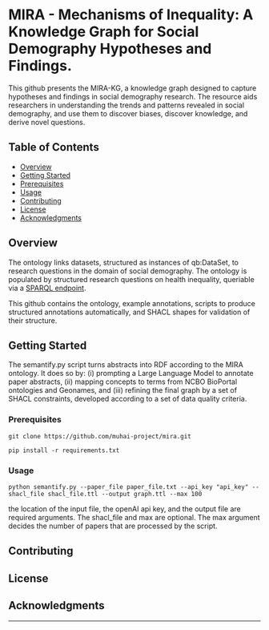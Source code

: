 # MIRA - Mechanisms of Inequality: A Knowledge Graph for Social Demography Hypotheses and Findings.

This github presents the MIRA-KG, a knowledge graph designed to capture hypotheses and findings in social demography research. The resource aids researchers in understanding the trends and patterns revealed in social demography, and use them to discover biases, discover knowledge, and derive novel questions.

## Table of Contents
- [Overview](#overview)
- [Getting Started](#getting-started)
- [Prerequisites](#prerequisites)
- [Usage](#usage)
- [Contributing](#contributing)
- [License](#license)
- [Acknowledgments](#acknowledgments)

## Overview

The ontology links datasets, structured as instances of qb:DataSet, to research questions in the domain of social demography. The ontology is populated by structured research questions on health inequality, queriable via a [SPARQL endpoint](
https://api.druid.datalegend.net/datasets/lisestork/MIRA-KG/services/MIRA-KG/sparql).

This github contains the ontology, example annotations, scripts to produce structured annotations automatically, and SHACL shapes for validation of their structure.

## Getting Started

The semantify.py script turns abstracts into RDF according to the MIRA ontology. It does so by: (i) prompting a Large Language Model to annotate paper abstracts, (ii) mapping concepts to terms from NCBO BioPortal ontologies and Geonames, and (iii) refining the final graph by a set of SHACL constraints, developed according to a set of data quality criteria.

### Prerequisites

```
git clone https://github.com/muhai-project/mira.git
```

```
pip install -r requirements.txt
```

### Usage

```
python semantify.py --paper_file paper_file.txt --api_key "api_key" --shacl_file shacl_file.ttl --output graph.ttl --max 100
```

the location of the input file, the openAI api key, and the output file are required arguments. The shacl_file and max are optional. The max argument decides the number of papers that are processed by the script.


## Contributing


## License


## Acknowledgments


---
